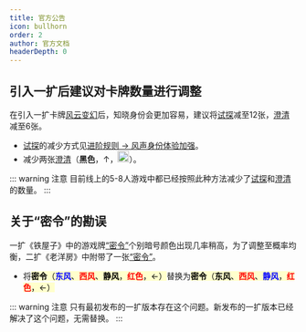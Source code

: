 ```yaml
---
title: 官方公告
icon: bullhorn
order: 2
author: 官方文档
headerDepth: 0
---
```


## 引入一扩后建议对卡牌数量进行调整

在引入一扩卡牌[风云变幻](../card/card.md)后，知晓身份会更加容易，建议将[试探](../card/card.md)减至12张，[澄清](../card/card.md)减至6张。

- [试探](../card/card.md)的减少方式见[进阶规则 &rarr; 风声身份体验加强](advanced.md#风声身份体验加强)。
- 减少两张[澄清](../card/card.md)（**黑色**，&uarr;，<img src="/images/lock.png" width="20" height="20" alt="锁定">）。

::: warning 注意
目前线上的5-8人游戏中都已经按照此种方法减少了[试探](../card/card.md)和[澄清](../card/card.md)的数量。
:::

## 关于“密令”的勘误

一扩《铁屋子》中的游戏牌[“密令”](../card/card.md)个别暗号颜色出现几率稍高，为了调整至概率均衡，二扩《老洋房》中附带了一张[“密令”](../card/card.md)。

- 将<span class="card-bg">**密令**（<strong style="color:blue;">东风</strong>、<strong style="color:red;">西风</strong>、**静风**，<strong style="color:red;">红色</strong>，&larr;）</span>替换为<span class="card-bg">**密令**（**东风**、<strong style="color:red;">西风</strong>、<strong style="color:blue;">静风</strong>，<strong style="color:red;">红色</strong>，&larr;）</span>

::: warning 注意
只有最初发布的一扩版本存在这个问题。新发布的一扩版本已经解决了这个问题，无需替换。
:::

<style scoped>
span.card-bg {
  color: black;
  background-color: #FFC;
}
</style>
